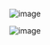 ![image](https://github.com/krishnanand654/upload-design-front-end/assets/67357131/787d59c4-2515-411f-aa4a-b6fdfc0c5eef)

![image](https://github.com/krishnanand654/upload-design-front-end/assets/67357131/002e2aac-d413-4498-a286-02d72ef016ad)
